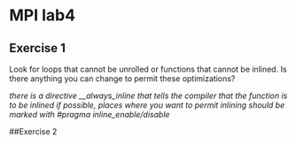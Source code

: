 # MPI lab4

## Exercise 1
Look for loops that cannot be unrolled or functions that cannot be inlined. 
Is there anything you can change to permit these optimizations?

*there is a directive __always_inline that tells the compiler that
 the function is to be inlined if possible, places where you want to permit
 inlining should be marked with #pragma inline_enable/disable*
 
 
 ##Exercise 2
 